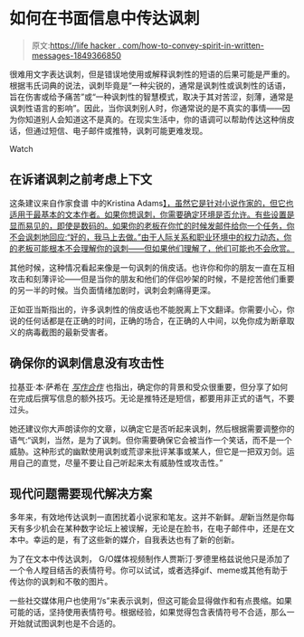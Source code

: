 # 如何在书面信息中传达讽刺

> 原文:[https://life hacker . com/how-to-convey-spirit-in-written-messages-1849366850](https://lifehacker.com/how-to-convey-sarcasm-in-written-messages-1849366850)

很难用文字表达讽刺，但是错误地使用或解释讽刺性的短语的后果可能是严重的。根据韦氏词典的说法，讽刺毕竟是“一种尖锐的，通常是讽刺性或讽刺性的话语，旨在伤害或给予痛苦”或“一种讽刺性的智慧模式，取决于其对苦涩，刻薄，通常是讽刺性语言的影响”。因此，当你讽刺别人时，你通常说的是不真实的事情——因为你知道别人会知道这不是真的。在现实生活中，你的语调可以帮助传达这种俏皮话，但通过短信、电子邮件或推特，讽刺可能更难发现。

Watch

## **在诉诸讽刺之前考虑上下文**

这条建议来自作家食谱 中的Kristina Adams[】，虽然它是针对小说作家的，但它也适用于最基本的文本作者。如果你想讽刺，你需要确定环境是否允许。有些设置是显而易见的，即使是数码的。如果你的老板在你忙的时候发邮件给你一个任务，你不会讽刺地回应:“好的，我马上去做。”由于人际关系和职业环境中的权力动态，你的老板可能根本不会理解你的讽刺——但如果他们理解了，他们可能也不会欣赏。](https://www.writerscookbook.com/how-to-write-sarcasm/)

其他时候，这种情况看起来像是一句讽刺的俏皮话。也许你和你的朋友一直在互相攻击和刻薄评论——但是当你的朋友和他们的伴侣吵架的时候，不是挖苦他们重要的另一半的时候。当负面情绪加剧时，讽刺会刺痛得更深。

正如亚当斯指出的，许多讽刺性的俏皮话也不能脱离上下文翻译。你需要小心，你说的任何话都是在正确的时间，正确的场合，在正确的人中间，以免你成为断章取义的病毒截图的最新受害者。

## **确保你的讽刺信息没有攻击性**

拉基亚·本·萨希在 [*写作合作*](https://writingcooperative.com/sarcasm-82aebe2f8ca1) 也指出，确定你的背景和受众很重要，但分享了如何在完成后撰写信息的额外技巧。无论是推特还是短信，都要用非正式的语气，不要过头。

她还建议你大声朗读你的文章，以确定它是否听起来讽刺，然后根据需要调整你的语气:“讽刺，当然，是为了讽刺。但你需要确保它会被当作一个笑话，而不是一个威胁。这种形式的幽默使用讽刺或荒谬来批评某事或某人，但它是一把双刃剑。运用自己的直觉，尽量不要让自己听起来太有威胁性或攻击性。”

## **现代问题需要现代解决方案**

多年来，有效地传达讽刺一直困扰着小说家和笔友。这并不新鲜。*是*新当然是你每天有多少机会在某种数字论坛上被误解，无论是在脸书，在电子邮件中，还是在文本中。幸运的是，有了这些新的媒介，自我表达也有了新的创新。

为了在文本中传达讽刺， G/O媒体视频制作人贾斯汀·罗德里格兹说他只是添加了一个令人瞠目结舌的表情符号。你可以试试，或者选择gif、meme或其他有助于传达你的讽刺和不敬的图片。

一些社交媒体用户也使用“/s”来表示讽刺，但这可能会显得做作和有点畏缩。如果可能的话，坚持使用表情符号。根据经验，如果觉得包含表情符号不合适，那么一开始就试图讽刺也是不合适的。